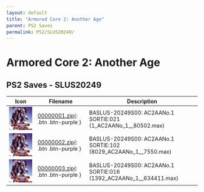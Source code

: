 ```yaml
---
layout: default
title: "Armored Core 2: Another Age"
parent: PS2 Saves
permalink: PS2/SLUS20249/
---
```

# Armored Core 2: Another Age

## PS2 Saves - SLUS20249

| Icon | Filename | Description |
|------|----------|-------------|
| ![Armored Core 2: Another Age](icon0.png) | [00000001.zip](00000001.zip){: .btn .btn-purple } | BASLUS-20249S00: AC2AANo.1 SORTIE:021          (1_AC2AANo_1__80502.max) |
| ![Armored Core 2: Another Age](icon0.png) | [00000002.zip](00000002.zip){: .btn .btn-purple } | BASLUS-20249S00: AC2AANo.1 SORTIE:102          (8029_AC2AANo_1__7550.max) |
| ![Armored Core 2: Another Age](icon0.png) | [00000003.zip](00000003.zip){: .btn .btn-purple } | BASLUS-20249S00: AC2AANo.1 SORTIE:016          (1392_AC2AANo_1__634411.max) |
